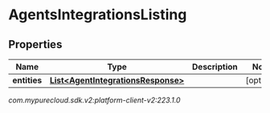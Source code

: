 # AgentsIntegrationsListing


## Properties

| Name | Type | Description | Notes |
| ------------ | ------------- | ------------- | ------------- |
| **entities** | [**List&lt;AgentIntegrationsResponse&gt;**](AgentIntegrationsResponse) |  |  [optional] |




_com.mypurecloud.sdk.v2:platform-client-v2:223.1.0_
